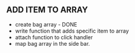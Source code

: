 ## ADD ITEM TO ARRAY
- create bag array - DONE
- write function that adds specific item to array
- attach function to click handler
- map bag array in the side bar.